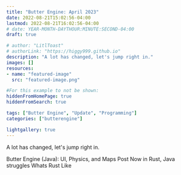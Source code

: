 ```yaml
---
title: "Butter Engine: April 2023"
date: 2022-08-21T15:02:56-04:00
lastmod: 2022-08-21T16:02:56-04:00
# date: YEAR-MONTH-DAYTHOUR:MINUTE:SECOND-04:00
draft: true

# author: "LitlToast"
# authorLink: "https://higgy999.github.io"
description: "A lot has changed, let's jump right in."
images: []
resources:
- name: "featured-image"
  src: "featured-image.png"

#For this example to not be shown:
hiddenFromHomePage: true
hiddenFromSearch: true

tags: ["Butter Engine", "Update", "Programming"]
categories: ["butterengine"]

lightgallery: true
---
```


A lot has changed, let's jump right in.

Butter Engine (Java): UI, Physics, and Maps Post
Now in Rust, Java struggles
Whats Rust Like

<!--more-->

